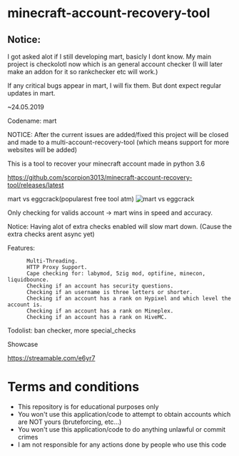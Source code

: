# minecraft-account-recovery-tool

## Notice:

I got asked alot if I still developing mart, basicly I dont know. My main project is checkolotl now which is an general account checker (I will later make an addon for it so rankchecker etc will work.)

If any critical bugs appear in mart, I will fix them. But dont expect regular updates in mart.

~24.05.2019



Codename: mart

NOTICE: After the current issues are added/fixed this project will be closed and made to a multi-account-recovery-tool (which means support for more websites will be added)

This is a tool to recover your minecraft account made in python 3.6


https://github.com/scorpion3013/minecraft-account-recovery-tool/releases/latest


mart vs eggcrack(popularest free tool atm) 
![mart vs eggcrack](https://axolotl.club/6rUP3L93.png?key=XZDF3L9Rkh0AbN)

Only checking for valids account -> mart wins in speed and accuracy.

Notice: Having alot of extra checks enabled will slow mart down. (Cause the extra checks arent async yet)


Features: 

          Multi-Threading.
          HTTP Proxy Support.
          Cape checking for: labymod, 5zig mod, optifine, minecon, liquidbounce.
          Checking if an account has security questions.
          Checking if an username is three letters or shorter.
          Checking if an account has a rank on Hypixel and which level the account is.
          Checking if an account has a rank on Mineplex.
          Checking if an account has a rank on HiveMC.
        

Todolist: ban checker, more special_checks

Showcase

https://streamable.com/e6yr7

# Terms and conditions
- This repository is for educational purposes only
- You won't use this application/code to attempt to obtain accounts which are NOT yours (bruteforcing, etc...)
- You won't use this application/code to do anything unlawful or commit crimes
- I am not responsible for any actions done by people who use this code

